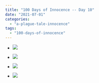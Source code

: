 ```yaml
---
title: "100 Days of Innocence -- Day 10"
date: "2021-07-01"
categories: 
  - "a-plague-tale-innocence"
tags: 
  - "100-days-of-innocence"
---
```


- [![](images/E5OwIaFX0AI5rPr-scaled-1.jpeg)](https://davidpeach.co.uk/wp-content/uploads/2021/07/E5OwIaFX0AI5rPr-scaled-1.jpeg)
    
- [![](images/E5OwIaGWYAQvoSP-scaled-1.jpeg)](https://davidpeach.me/wp-content/uploads/2021/07/E5OwIaGWYAQvoSP-scaled-1.jpeg)
    
- [![](images/E5OwIZpWEAUl9WA-scaled-1.jpeg)](https://davidpeach.me/wp-content/uploads/2021/07/E5OwIZpWEAUl9WA-scaled-1.jpeg)
    
- [![](images/E5OwIZ8XEAop3K1-scaled-1.jpeg)](https://davidpeach.co.uk/wp-content/uploads/2021/07/E5OwIZ8XEAop3K1-scaled-1.jpeg)
